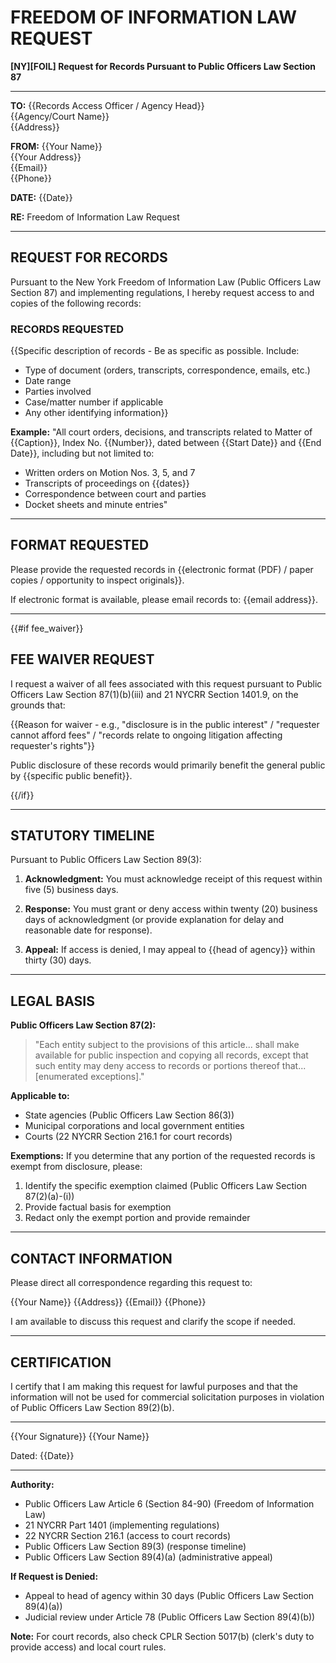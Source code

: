 # FREEDOM OF INFORMATION LAW REQUEST

**[NY][FOIL] Request for Records Pursuant to Public Officers Law Section 87**

---

**TO:** {{Records Access Officer / Agency Head}}<br>
{{Agency/Court Name}}<br>
{{Address}}

**FROM:** {{Your Name}}<br>
{{Your Address}}<br>
{{Email}}<br>
{{Phone}}

**DATE:** {{Date}}

**RE:** Freedom of Information Law Request

---

## REQUEST FOR RECORDS

Pursuant to the New York Freedom of Information Law (Public Officers Law Section 87) and implementing regulations, I hereby request access to and copies of the following records:

### RECORDS REQUESTED

{{Specific description of records - Be as specific as possible. Include:
- Type of document (orders, transcripts, correspondence, emails, etc.)
- Date range
- Parties involved
- Case/matter number if applicable
- Any other identifying information}}

**Example:**
"All court orders, decisions, and transcripts related to Matter of {{Caption}}, Index No. {{Number}}, dated between {{Start Date}} and {{End Date}}, including but not limited to:
- Written orders on Motion Nos. 3, 5, and 7
- Transcripts of proceedings on {{dates}}
- Correspondence between court and parties
- Docket sheets and minute entries"

---

## FORMAT REQUESTED

Please provide the requested records in {{electronic format (PDF) / paper copies / opportunity to inspect originals}}.

If electronic format is available, please email records to: {{email address}}.

---

{{#if fee_waiver}}
## FEE WAIVER REQUEST

I request a waiver of all fees associated with this request pursuant to Public Officers Law Section 87(1)(b)(iii) and 21 NYCRR Section 1401.9, on the grounds that:

{{Reason for waiver - e.g., "disclosure is in the public interest" / "requester cannot afford fees" / "records relate to ongoing litigation affecting requester's rights"}}

Public disclosure of these records would primarily benefit the general public by {{specific public benefit}}.

{{/if}}

---

## STATUTORY TIMELINE

Pursuant to Public Officers Law Section 89(3):

1. **Acknowledgment:** You must acknowledge receipt of this request within five (5) business days.

2. **Response:** You must grant or deny access within twenty (20) business days of acknowledgment (or provide explanation for delay and reasonable date for response).

3. **Appeal:** If access is denied, I may appeal to {{head of agency}} within thirty (30) days.

---

## LEGAL BASIS

**Public Officers Law Section 87(2):**
> "Each entity subject to the provisions of this article... shall make available for public inspection and copying all records, except that such entity may deny access to records or portions thereof that... [enumerated exceptions]."

**Applicable to:**
- State agencies (Public Officers Law Section 86(3))
- Municipal corporations and local government entities
- Courts (22 NYCRR Section 216.1 for court records)

**Exemptions:**
If you determine that any portion of the requested records is exempt from disclosure, please:
1. Identify the specific exemption claimed (Public Officers Law Section 87(2)(a)-(i))
2. Provide factual basis for exemption
3. Redact only the exempt portion and provide remainder

---

## CONTACT INFORMATION

Please direct all correspondence regarding this request to:

{{Your Name}}
{{Address}}
{{Email}}
{{Phone}}

I am available to discuss this request and clarify the scope if needed.

---

## CERTIFICATION

I certify that I am making this request for lawful purposes and that the information will not be used for commercial solicitation purposes in violation of Public Officers Law Section 89(2)(b).

_________________________
{{Your Signature}}
{{Your Name}}

Dated: {{Date}}

---

**Authority:**
- Public Officers Law Article 6 (Section 84-90) (Freedom of Information Law)
- 21 NYCRR Part 1401 (implementing regulations)
- 22 NYCRR Section 216.1 (access to court records)
- Public Officers Law Section 89(3) (response timeline)
- Public Officers Law Section 89(4)(a) (administrative appeal)

**If Request is Denied:**
- Appeal to head of agency within 30 days (Public Officers Law Section 89(4)(a))
- Judicial review under Article 78 (Public Officers Law Section 89(4)(b))

**Note:** For court records, also check CPLR Section 5017(b) (clerk's duty to provide access) and local court rules.
